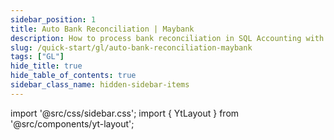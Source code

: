 ```yaml
---
sidebar_position: 1
title: Auto Bank Reconciliation | Maybank
description: How to process bank reconciliation in SQL Accounting with Maybank
slug: /quick-start/gl/auto-bank-reconciliation-maybank
tags: ["GL"]
hide_title: true
hide_table_of_contents: true
sidebar_class_name: hidden-sidebar-items
---
```


import '@src/css/sidebar.css';
import { YtLayout } from '@src/components/yt-layout';

<YtLayout
    videoId="WQ1ZmXqHXNI"
/>
